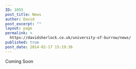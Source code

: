 ```yaml
---
ID: 1055
post_title: News
author: David
post_excerpt: ""
layout: page
permalink: >
  https://davidsherlock.co.uk/university-of-burrow/news/
published: true
post_date: 2014-02-17 15:19:36
---
```

Coming Soon